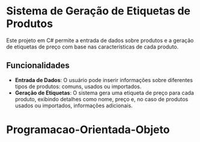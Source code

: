 # Sistema de Geração de Etiquetas de Produtos

Este projeto em C# permite a entrada de dados sobre produtos e a geração de etiquetas de preço com base nas características de cada produto.

## Funcionalidades

- **Entrada de Dados**: O usuário pode inserir informações sobre diferentes tipos de produtos: comuns, usados ou importados.
- **Geração de Etiquetas**: O sistema gera uma etiqueta de preço para cada produto, exibindo detalhes como nome, preço e, no caso de produtos usados ou importados, informações adicionais.
# Programacao-Orientada-Objeto
